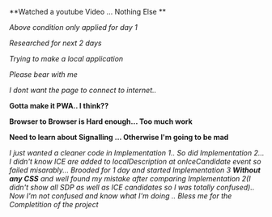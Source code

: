 **Watched a youtube Video ... Nothing Else ** 

*Above condition only applied for day 1*

*Researched for next 2 days*

*Trying to make a local application*

*Please bear with me*

*I dont want the page to connect to internet..*

**Gotta make it PWA.. I think??**

**Browser to Browser is Hard enough... Too much work**

**Need to learn about Signalling ... Otherwise I'm going to be mad**

*I just wanted a cleaner code in Implementation 1.. So did Implementation 2... I didn't know ICE are added to localDescription at onIceCandidate event so failed misarably... Brooded for 1 day and started Implementation 3 ***Without any CSS*** and well found my mistake after comparing Implementation 2(I didn't show all SDP as well as ICE candidates so I was totally confused).. Now I'm not confused and know what I'm doing .. Bless me for the Completition of the project*
